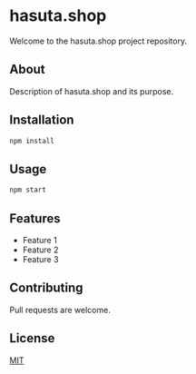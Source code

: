 # hasuta.shop

Welcome to the hasuta.shop project repository.

## About

Description of hasuta.shop and its purpose.

## Installation

```bash
npm install
```

## Usage

```bash
npm start
```

## Features

- Feature 1
- Feature 2
- Feature 3

## Contributing

Pull requests are welcome.

## License

[MIT](https://choosealicense.com/licenses/mit/)
